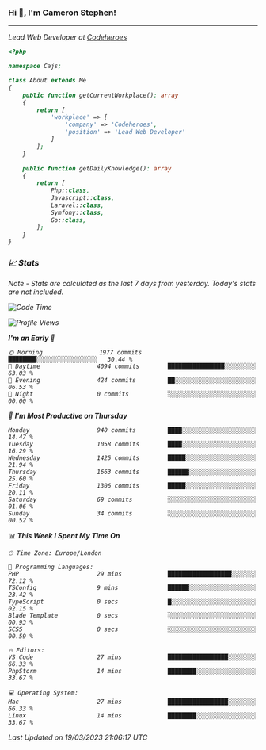 ### Hi 👋, I'm Cameron Stephen!
<hr>
<p><em>Lead Web Developer at <a href="https://codeheroes.co.uk">Codeheroes</a></p>


```php
<?php

namespace Cajs;

class About extends Me
{
    public function getCurrentWorkplace(): array
    {
        return [
            'workplace' => [
                'company' => 'Codeheroes',
                'position' => 'Lead Web Developer'
            ]
        ];
    }

    public function getDailyKnowledge(): array
    {
        return [
            Php::class,
            Javascript::class,
            Laravel::class,
            Symfony::class,
            Go::class,
        ];
    }
}
```

### 📈 Stats
<p><em>Note - Stats are calculated as the last 7 days from yesterday. Today's stats are not included.</em></p>


<!--START_SECTION:waka-->
![Code Time](http://img.shields.io/badge/Code%20Time-3%2C260%20hrs%208%20mins-blue)

![Profile Views](http://img.shields.io/badge/Profile%20Views-5-blue)

**I'm an Early 🐤** 

```text
🌞 Morning                1977 commits        ████████░░░░░░░░░░░░░░░░░   30.44 % 
🌆 Daytime                4094 commits        ████████████████░░░░░░░░░   63.03 % 
🌃 Evening                424 commits         ██░░░░░░░░░░░░░░░░░░░░░░░   06.53 % 
🌙 Night                  0 commits           ░░░░░░░░░░░░░░░░░░░░░░░░░   00.00 % 
```
📅 **I'm Most Productive on Thursday** 

```text
Monday                   940 commits         ████░░░░░░░░░░░░░░░░░░░░░   14.47 % 
Tuesday                  1058 commits        ████░░░░░░░░░░░░░░░░░░░░░   16.29 % 
Wednesday                1425 commits        █████░░░░░░░░░░░░░░░░░░░░   21.94 % 
Thursday                 1663 commits        ██████░░░░░░░░░░░░░░░░░░░   25.60 % 
Friday                   1306 commits        █████░░░░░░░░░░░░░░░░░░░░   20.11 % 
Saturday                 69 commits          ░░░░░░░░░░░░░░░░░░░░░░░░░   01.06 % 
Sunday                   34 commits          ░░░░░░░░░░░░░░░░░░░░░░░░░   00.52 % 
```


📊 **This Week I Spent My Time On** 

```text
🕑︎ Time Zone: Europe/London

💬 Programming Languages: 
PHP                      29 mins             ██████████████████░░░░░░░   72.12 % 
TSConfig                 9 mins              ██████░░░░░░░░░░░░░░░░░░░   23.42 % 
TypeScript               0 secs              █░░░░░░░░░░░░░░░░░░░░░░░░   02.15 % 
Blade Template           0 secs              ░░░░░░░░░░░░░░░░░░░░░░░░░   00.93 % 
SCSS                     0 secs              ░░░░░░░░░░░░░░░░░░░░░░░░░   00.59 % 

🔥 Editors: 
VS Code                  27 mins             █████████████████░░░░░░░░   66.33 % 
PhpStorm                 14 mins             ████████░░░░░░░░░░░░░░░░░   33.67 % 

💻 Operating System: 
Mac                      27 mins             █████████████████░░░░░░░░   66.33 % 
Linux                    14 mins             ████████░░░░░░░░░░░░░░░░░   33.67 % 
```


 Last Updated on 19/03/2023 21:06:17 UTC
<!--END_SECTION:waka-->
